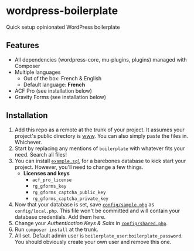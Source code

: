 # wordpress-boilerplate

Quick setup opinionated WordPress boilerplate


## Features

- All dependencies (wordpress-core, mu-plugins, plugins) managed with Composer
- Multiple languages
    + Out of the box: French & English
    + Default language: **French**
- ACF Pro (see installation below)
- Gravity Forms (see installation below)

## Installation

1. Add this repo as a remote at the trunk of your project. It assumes your project's public directory is [www](www). You can also simply paste the files in. Whichever.
2. Start by replacing any mentions of `boilerplate` with whatever fits your need. Search all files!
3. You can install [`example.sql`](example.sql) for a barebones database to kick start your project. However, you'll need to change a few things.
    - **Licenses and keys**
        + `acf_pro_license`
        + `rg_gforms_key`
        + `rg_gforms_captcha_public_key`
        + `rg_gforms_captcha_private_key`
4. Now that your database is set, save [`config/sample.php`](config/sample.php) as `config/local.php`. This file won't be committed and will contain your database credentials. Add them here.
5. Change your _Authentication Keys & Salts_ in [`config/shared.php`](config/shared.php).
4. Run `composer install` at the trunk.
6. All set. Default admin user is `boilerplate_user`:`boilerplate_password`. You should obviously create your own user and remove this one.
